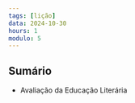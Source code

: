 ```yaml
---
tags: [lição]
data: 2024-10-30
hours: 1
modulo: 5
---
```


## Sumário
- Avaliação da Educação Literária